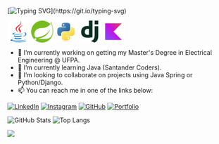 [![Typing SVG](https://readme-typing-svg.herokuapp.com?font=Fredoka&weight=600&size=45&duration=1500&pause=1000&color=F75C00&vCenter=true&random=false&width=500&height=75&lines=Hello.+Thiago+here.+++;Welcome+to+my+github!)](https://git.io/typing-svg)

<div>
  <img align="center" alt="thiago.java" height="50" width="50" src="https://github.com/devicons/devicon/blob/master/icons/java/java-original.svg">
  <img align="center" alt="thiago.spring" height="50" width="50" src="https://github.com/devicons/devicon/blob/master/icons/spring/spring-original.svg">
  <img align="center" alt="thiago.python" height="50" width="50" src="https://github.com/devicons/devicon/blob/master/icons/python/python-original.svg">
  <img align="center" alt="thiago.django" height="50" width="50" src="https://github.com/devicons/devicon/blob/master/icons/django/django-plain.svg">
  <img align="center" alt="thiago.kotlin" height="50" width="50" src="https://github.com/devicons/devicon/blob/master/icons/kotlin/kotlin-original.svg"> 
</div>

- 🔭 I’m currently working on getting my Master's Degree in Electrical Engineering @ UFPA.
- 🌱 I’m currently learning Java (Santander Coders).
- 👯 I’m looking to collaborate on projects using Java Spring or Python/Django.
- 📫 You can reach me in one of the links below:
  
[![LinkedIn](https://img.shields.io/badge/LinkedIn-0077B5?style=for-the-badge&logo=linkedin&logoColor=white)](https://www.linkedin.com/in/thiago-figueiro-ribeiro/)
[![Instagram](https://img.shields.io/badge/-Instagram-%23E4405F?style=for-the-badge&logo=instagram&logoColor=white)](https://www.instagram.com/thiagofigueiroribeiro/)
[![GitHub](https://img.shields.io/badge/GitHub-100000?style=for-the-badge&logo=github&logoColor=white)](https://github.com/ThiagoFigueiroRibeiro)
[![Portfolio](https://img.shields.io/badge/Portfolio-FF5722?style=for-the-badge&logo=todoist&logoColor=white)](https://thiagofigueiroribeiro.github.io/)

![GitHub Stats](https://github-readme-stats.vercel.app/api?username=ThiagoFigueiroRibeiro&theme=transparent&bg_color=000&border_color=30A3DC&show_icons=true&icon_color=30A3DC&title_color=E94D5F&text_color=FFF)
![Top Langs](https://github-readme-stats-git-masterrstaa-rickstaa.vercel.app/api/top-langs/?username=ThiagoFigueiroRibeiro&layout=compact&bg_color=000&border_color=30A3DC&title_color=E94D5F&text_color=FFF)

![](https://komarev.com/ghpvc/?username=ThiagoFigueiroRibeiro&color=red&style=for-the-badge&abbreviated=true)
